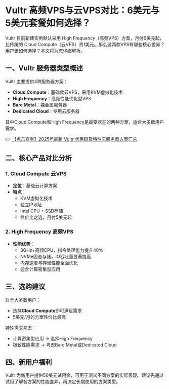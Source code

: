 # Vultr 高频VPS与云VPS对比：6美元与5美元套餐如何选择？

Vultr 目前新建实例默认采用 High Frequency（高频VPS）方案，月付6美元起，比传统的 Cloud Compute（云VPS）贵1美元。那么这两款VPS有哪些核心差异？用户该如何选择？本文将为您详细解析。

## 一、Vultr 服务器类型概述

Vultr 主要提供4种服务器方案：
- **Cloud Compute**：基础款云VPS，采用KVM虚拟化技术
- **High Frequency**：高频性能优化型VPS
- **Bare Metal**：裸金属服务器
- **Dedicated Cloud**：专用云服务器

其中Cloud Compute和High Frequency是最受欢迎的两种方案，适合大多数用户需求。

👉 [【点击查看】2025年最新 Vultr 优惠码及特价云服务器方案汇总](https://bit.ly/VuLtr)

## 二、核心产品对比分析

### 1. Cloud Compute 云VPS
- **定位**：基础云计算方案
- **特点**：
  - KVM虚拟化技术
  - 独立IP地址
  - Intel CPU + SSD存储
  - 性价比之选，月付5美元起

### 2. High Frequency 高频VPS
- **性能优势**：
  - 3GHz+高频CPU，指令处理能力提升40%
  - NVMe固态存储，IO吞吐量显著提高
  - 内存速度与存储性能全面优化
  - 适合计算密集型应用

## 三、选购建议

对于大多数用户：
- 选择**Cloud Compute**即可满足需求
- 5美元/月的方案性价比最高

特殊需求考虑：
- 计算密集型应用 → 选择High Frequency
- 极致性能需求 → 考虑Bare Metal或Dedicated Cloud

## 四、新用户福利

Vultr 为新用户提供50美元试用金，可用于测试不同方案的实际表现。建议先通过试用了解各方案的性能差异，再决定长期使用的方案类型。